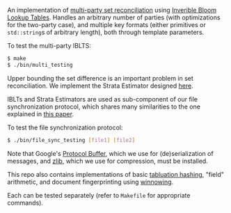 An implementation of [multi-party set reconciliation](http://arxiv.org/abs/1311.2037) using [Inverible Bloom Lookup Tables](http://www.eecs.harvard.edu/~michaelm/E210/IBLT.pdf). Handles an arbitrary number of parties (with optimizations for the two-party case), and multiple key formats (either primitives or `std::string`s of arbitrary length), both through template parameters. 

To test the multi-party IBLTS:
```bash
$ make
$ ./bin/multi_testing
```

Upper bounding the set difference is an important problem in set reconciliation. We implement the Strata Estimator designed [here](https://www.ics.uci.edu/~eppstein/pubs/EppGooUye-SIGCOMM-11.pdf). 

IBLTs and Strata Estimators are used as sub-component of our file synchronization protocol, which shares many similarities to the one explained in [this paper](http://cis.poly.edu/suel/papers/recon.pdf). 

To test the file synchronization protocol:
```bash
$ ./bin/file_sync_testing [file1] [file2]
```

Note that Google's [Protocol Buffer](https://code.google.com/p/protobuf/), which we use for (de)serialization of messages, and [zlib](http://www.zlib.net/), which we use for compression, must be installed. 

This repo also contains implementations of basic [tabluation hashing](http://people.csail.mit.edu/mip/papers/charhash/charhash.pdf), "field" arithmetic, and document fingerprinting using [winnowing](http://theory.stanford.edu/~aiken/publications/papers/sigmod03.pdf). 

Each can be tested separately (refer to `Makefile` for appropriate commands).
